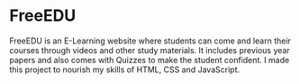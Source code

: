 # FreeEDU
 FreeEDU is an E-Learning website where students can come and learn their courses through videos and other study materials. It includes previous year papers and also comes with Quizzes to make the student confident. I made this project to nourish my skills of HTML, CSS and JavaScript.
